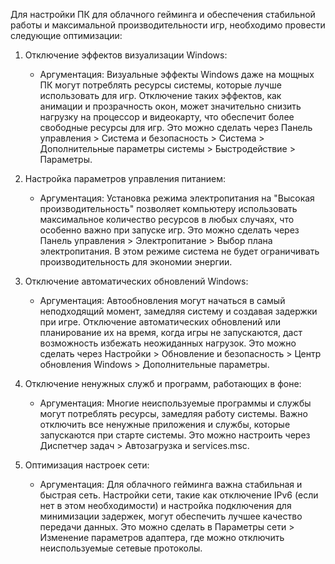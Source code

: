 Для настройки ПК для облачного гейминга и обеспечения стабильной работы и максимальной производительности игр, необходимо провести следующие оптимизации:

1. Отключение эффектов визуализации Windows:
   - Аргументация: Визуальные эффекты Windows даже на мощных ПК могут потреблять ресурсы системы, которые лучше использовать для игр. Отключение таких эффектов, как анимации и прозрачность окон, может значительно снизить нагрузку на процессор и видеокарту, что обеспечит более свободные ресурсы для игр. Это можно сделать через Панель управления > Система и безопасность > Система > Дополнительные параметры системы > Быстродействие > Параметры.

2. Настройка параметров управления питанием:
   - Аргументация: Установка режима электропитания на "Высокая производительность" позволяет компьютеру использовать максимальное количество ресурсов в любых случаях, что особенно важно при запуске игр. Это можно сделать через Панель управления > Электропитание > Выбор плана электропитания. В этом режиме система не будет ограничивать производительность для экономии энергии.

3. Отключение автоматических обновлений Windows:
   - Аргументация: Автообновления могут начаться в самый неподходящий момент, замедляя систему и создавая задержки при игре. Отключение автоматических обновлений или планирование их на время, когда игры не запускаются, даст возможность избежать неожиданных нагрузок. Это можно сделать через Настройки > Обновление и безопасность > Центр обновления Windows > Дополнительные параметры.

4. Отключение ненужных служб и программ, работающих в фоне:
   - Аргументация: Многие неиспользуемые программы и службы могут потреблять ресурсы, замедляя работу системы. Важно отключить все ненужные приложения и службы, которые запускаются при старте системы. Это можно настроить через Диспетчер задач > Автозагрузка и services.msc.

5. Оптимизация настроек сети:
   - Аргументация: Для облачного гейминга важна стабильная и быстрая сеть. Настройки сети, такие как отключение IPv6 (если нет в этом необходимости) и настройка подключения для минимизации задержек, могут обеспечить лучшее качество передачи данных. Это можно сделать в Параметры сети > Изменение параметров адаптера, где можно отключить неиспользуемые сетевые протоколы.
